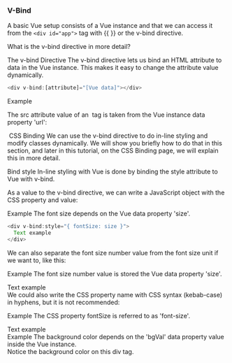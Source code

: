 ### V-Bind


A basic Vue setup consists of a Vue instance and that we can access it from the ```<div id="app">``` tag with {{ }} or the v-bind directive.

What is the v-bind directive in more detail? 

The v-bind Directive
The v-bind directive lets us bind an HTML attribute to data in the Vue instance. This makes it easy to change the attribute value dynamically.

```js
<div v-bind:[attribute]="[Vue data]"></div>
```
Example

The src attribute value of an <img> tag is taken from the Vue instance data property 'url':

<img v-bind:src="url">
CSS Binding
We can use the v-bind directive to do in-line styling and modify classes dynamically. We will show you briefly how to do that in this section, and later in this tutorial, on the CSS Binding page, we will explain this in more detail.

Bind style
In-line styling with Vue is done by binding the style attribute to Vue with v-bind.

As a value to the v-bind directive, we can write a JavaScript object with the CSS property and value:

Example
The font size depends on the Vue data property 'size'.

```js
<div v-bind:style="{ fontSize: size }">
  Text example
</div>
```

We can also separate the font size number value from the font size unit if we want to, like this:

Example
The font size number value is stored the Vue data property 'size'.

<div v-bind:style="{ fontSize: size + 'px' }">
  Text example
</div>
We could also write the CSS property name with CSS syntax (kebab-case) in hyphens, but it is not recommended:

Example
The CSS property fontSize is referred to as 'font-size'.

<div v-bind:style="{ 'font-size': size + 'px' }">
  Text example
</div>
Example
The background color depends on the 'bgVal' data property value inside the Vue instance.

<div v-bind:style="{ backgroundColor: 'hsl('+bgVal+',80%,80%)' }">
  Notice the background color on this div tag.
</div>

